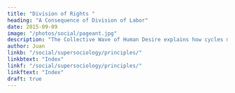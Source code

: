 ```yaml
---
title: "Division of Rights "
heading: "A Consequence of Division of Labor"
date: 2015-09-09
image: "/photos/social/pageant.jpg"
description: "The Collective Wave of Human Desire explains how cycles maninfest in Economics"
author: Juan
linkb: "/social/supersociology/principles/"
linkbtext: "Index"
linkf: "/social/supersociology/principles/"
linkftext: "Index"
draft: true
---
```



